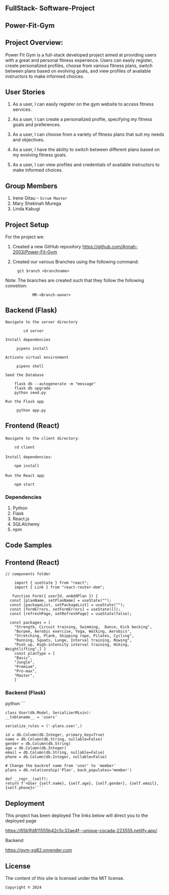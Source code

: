 ## FullStack- Software-Project
## Power-Fit-Gym

## Project Overview:
Power Fit Gym is a full-stack developed project aimed at providing users with a great and personal fitness experience. Users can easily register, create personalized profiles, choose from various fitness plans, switch between plans based on evolving goals, and view profiles of available instructors to make informed choices.

## User Stories

1. As a user, I can easily register on the gym website to access fitness services.

2. As a user, I can create a personalized profile, specifying my fitness goals and preferences.

3. As a user, I can choose from a variety of fitness plans that suit my needs and objectives.

4. As a user, I have the ability to switch between different plans based on my evolving fitness goals.

5. As a user, I can view profiles and credentials of available instructors to make informed choices.

## Group Members

1. Irene Gitau - `Scrum Master`
2. Mary Shekinah Murega 
3. Linda Kabugi

## Project Setup

For the project we:
1. Created a new GitHub repository
        https://github.com/Annah-2003/Power-Fit-Gym
 
2. Created our various Branches using the following command:

         git branch <branchname>

Note: The branches are created such that they follow the following convetion:

                MR-<Branch-owner>

## Backend (Flask)

`Navigate to the server directory`

            cd server

`Install dependencies`

         pipenv install 

`Activate virtual environment`

         pipenv shell

`Seed the Database`

        flask db --autogenerate -m "message"
        flask db upgrade
        python seed.py

`Run the Flask app`

         python app.py


## Frontend (React)

`Navigate to the client directory`:

        cd client

`Install dependencies`:

        npm install

`Run the React app`:

        npm start

### Dependencies
1. Python
2. Flask
3. React.js
4. SQLAlchemy
5. npm

## Code Samples

## Frontend (React)

`// components folder`


``` 
    import { useState } from "react";
    import { Link } from "react-router-dom";

   function Form({ userId, onAddPlan }) {
  const [planName, setPlanName] = useState("");
  const [packageList, setPackageList] = useState("");
  const [formErrors, setFormErrors] = useState([]);
  const [refreshPage, setRefreshPage] = useState(false);

  const packages = [
    "Strength, Circuit training, Swimming,  Dance, Kick bocking",
    "Burpee, Aerobic exercise, Yoga, Walking, Aerobics",
    "Stretching, Plank, Skipping rope, Pilates, Cycling",
    "Running, Squats, Lunge, Interval training, Rowing",
    "Push_up, High-intensity interval training, Hiking, Weightlifting",] }
    const planType = [
    "Basic",
    "Jungle",
    "Premium",
    "Pro-max",
    "Master",
    ]
```

 ### Backend (Flask)
python
    ```

    class User(db.Model, SerializerMixin):
    __tablename__ = 'users'
    
    serialize_rules = ('-plans.user',)
    
    id = db.Column(db.Integer, primary_key=True)
    name = db.Column(db.String, nullable=False)
    gender = db.Column(db.String)
    age = db.Column(db.Integer)
    email = db.Column(db.String, nullable=False)
    phone = db.Column(db.Integer, nullable=False)
    
    # Change the backref name from 'user' to 'member'
    plans = db.relationship('Plan', back_populates='member')
    
    def __repr__(self):
    return f'<User {self.name}, {self.age}, {self.gender}, {self.email}, {self.phone}>'```



## Deployment
This project has been deployed 
The links below  will direct you to the deployed page

https://65b1fd811555b42c5c32ae4f--unique-cocada-223555.netlify.app/

Backend

https://gym-xg82.onrender.com


## License
The content of this site is licensed under the MIT license.

`Copyright © 2024`

